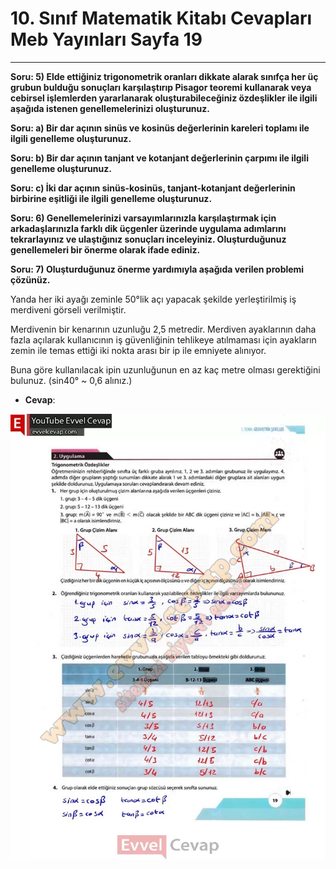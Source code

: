 # 10. Sınıf Matematik Kitabı Cevapları Meb Yayınları Sayfa 19

---

**Soru: 5) Elde ettiğiniz trigonometrik oranları dikkate alarak sınıfça her üç grubun bulduğu sonuçları karşılaştırıp Pisagor teoremi kullanarak veya cebirsel işlemlerden yararlanarak oluşturabileceğiniz özdeşlikler ile ilgili aşağıda istenen genellemelerinizi oluşturunuz.**

**Soru: a) Bir dar açının sinüs ve kosinüs değerlerinin kareleri toplamı ile ilgili genelleme oluşturunuz.**

**Soru: b) Bir dar açının tanjant ve kotanjant değerlerinin çarpımı ile ilgili genelleme oluşturunuz.**

**Soru: c) İki dar açının sinüs-kosinüs, tanjant-kotanjant değerlerinin birbirine eşitliği ile ilgili genelleme oluşturunuz.**

**Soru: 6) Genellemelerinizi varsayımlarınızla karşılaştırmak için arkadaşlarınızla farklı dik üçgenler üzerinde uygulama adımlarını tekrarlayınız ve ulaştığınız sonuçları inceleyiniz. Oluşturduğunuz genellemeleri bir önerme olarak ifade ediniz.**

**Soru: 7) Oluşturduğunuz önerme yardımıyla aşağıda verilen problemi çözünüz.**

Yanda her iki ayağı zeminle 50°lik açı yapacak şekilde yerleştirilmiş iş merdiveni görseli verilmiştir.

 Merdivenin bir kenarının uzunluğu 2,5 metredir. Merdiven ayaklarının daha fazla açılarak kullanıcının iş güvenliğinin tehlikeye atılmaması için ayakların zemin ile temas ettiği iki nokta arası bir ip ile emniyete alınıyor.

 Buna göre kullanılacak ipin uzunluğunun en az kaç metre olması gerektiğini bulunuz. (sin40° ~ 0,6 alınız.)

-   **Cevap**:

![Image 1](./image_1.webp)